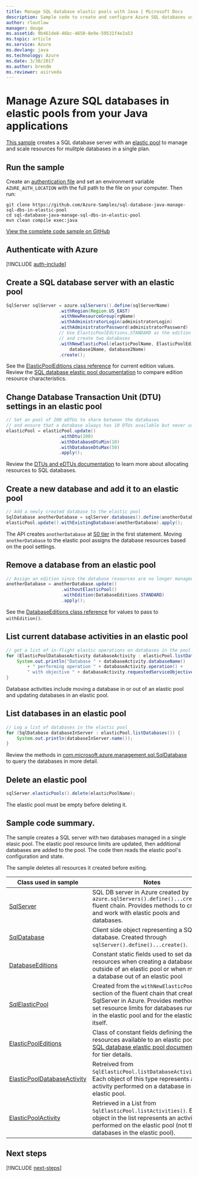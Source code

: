 ```yaml
---
title: Manage SQL database elastic pools with Java | Microsoft Docs
description: Sample code to create and configure Azure SQL databases using the Azure SDK for Java
author: rloutlaw
manager: douge
ms.assetid: 9b461de8-46bc-4650-8e9e-59531f4e2a53
ms.topic: article
ms.service: Azure
ms.devlang: java
ms.technology: Azure
ms.date: 3/30/2017
ms.author: brendm
ms.reviewer: asirveda
---
```


# Manage Azure SQL databases in elastic pools from your Java applications

[This sample](https://github.com/Azure-Samples/sql-database-java-manage-sql-dbs-in-elastic-pool) creates a SQL database server with an [elastic pool](https://docs.microsoft.com/azure/sql-database/sql-database-elastic-pool) to manage and scale resources for mulitple databases in a single plan.

## Run the sample

Create an [authentication file](https://github.com/Azure/azure-sdk-for-java/blob/master/AUTH.md) and set an environment variable `AZURE_AUTH_LOCATION` with the full path to the file on your computer. Then run:

```
git clone https://github.com/Azure-Samples/sql-database-java-manage-sql-dbs-in-elastic-pool
cd sql-database-java-manage-sql-dbs-in-elastic-pool
mvn clean compile exec:java
```

[View the complete code sample on GitHub](https://github.com/Azure-Samples/sql-database-java-manage-sql-dbs-in-elastic-pool)

## Authenticate with Azure

[!INCLUDE [auth-include](includes/java-auth-include.md)]

## Create a SQL database server with an elastic pool

```java
SqlServer sqlServer = azure.sqlServers().define(sqlServerName)
                    .withRegion(Region.US_EAST)
                    .withNewResourceGroup(rgName)
                    .withAdministratorLogin(administratorLogin)
                    .withAdministratorPassword(administratorPassword)
                    // Use ElasticPoolEditions.STANDARD as the edition
                    // and create two databases
                    .withNewElasticPool(elasticPoolName, ElasticPoolEditions.STANDARD, 
                        database1Name, database2Name)
                    .create();
```

See the [ElasticPoolEditions class reference](https://docs.microsoft.com/java/api/com.microsoft.azure.management.sql._elastic_pool_editions) for current edition values. Review the [SQL database elastic pool documentation](https://docs.microsoft.com/azure/sql-database/sql-database-elastic-pool) to compare edition resource characteristics. 

## Change Database Transaction Unit (DTU) settings in an elastic pool

```java
// Set an pool of 200 eDTUs to share between the databases
// and ensure that a database always has 10 DTUs available but never uses more than 50
elasticPool = elasticPool.update()
                    .withDtu(200)
                    .withDatabaseDtuMin(10)
                    .withDatabaseDtuMax(50)
                    .apply();
```

Review the [DTUs and eDTUs documentation](https://docs.microsoft.com/azure/sql-database/sql-database-what-is-a-dtu) to learn more about allocating resources to SQL databases.

## Create a new database and add it to an elastic pool

```java
// Add a newly created database to the elastic pool
SqlDatabase anotherDatabase = sqlServer.databases().define(anotherDatabaseName).create();
elasticPool.update().withExistingDatabase(anotherDatabase).apply();            
```

The API creates `anotherDatabase` at [S0 tier](https://docs.microsoft.com/azure/sql-database/sql-database-service-tiers) in the first statement. Moving `anotherDatabase` to the elastic pool assigns the database resources based on the pool settings.

## Remove a database from an elastic pool
```java
// Assign an edition since the database resources are no longer managed in the pool 
anotherDatabase = anotherDatabase.update()
                     .withoutElasticPool()
                     .withEdition(DatabaseEditions.STANDARD)
                     .apply();
```

See the [DatabaseEditions class reference](https://docs.microsoft.com/java/api/com.microsoft.azure.management.sql._database_editions) for values to pass to `withEdition()`.

## List current database activities in an elastic pool
```java
// get a list of in-flight elastic operations on databases in the pool and log them 
for (ElasticPoolDatabaseActivity databaseActivity : elasticPool.listDatabaseActivities()) {
    System.out.println("Database " + databaseActivity.databaseName() 
        + " performing operation " + databaseActivity.operation() + 
        " with objective " + databaseActivity.requestedServiceObjective());
}
```

Database activities include moving a database in or out of an elastic pool and updating databases in an elastic pool.


## List databases in an elastic pool
```java
// Log a list of databases in the elastic pool 
for (SqlDatabase databaseInServer : elasticPool.listDatabases()) {
    System.out.println(databaseInServer.name());
}
```

Review the methods in [com.microsoft.azure.management.sql.SqlDatabase](https://docs.microsoft.com/java/api/com.microsoft.azure.management.sql._sql_database) to query the databases in more detail.

## Delete an elastic pool
```java
sqlServer.elasticPools().delete(elasticPoolName);
```

The elastic pool must be empty before deleting it.

## Sample code summary.

The sample creates a SQL server with two databases managed in a single elasic pool. The elastic pool resource limits are updated, then additional databases are added to the pool. The code then reads the elastic pool's configuration and state. 

The sample deletes all resources it created before exiting.

| Class used in sample | Notes |
|-------|-------|
| [SqlServer](https://docs.microsoft.com/java/api/com.microsoft.azure.management.sql._sql_server) | SQL DB server in Azure created by `azure.sqlServers().define()...create()` fluent chain. Provides methods to create and work with elastic pools and databases. 
| [SqlDatabase](https://docs.microsoft.com/java/api/com.microsoft.azure.management.sql._sql_database) | Client side object representing a SQL database. Created through `sqlServer().define()...create()`. 
| [DatabaseEditions](https://docs.microsoft.com/java/api/com.microsoft.azure.management.sql._database_editions) | Constant static fields used to set database resources when creating a database outside of an elastic pool or when moving a database out of an elastic pool  
| [SqlElasticPool](https://docs.microsoft.com/java/api/com.microsoft.azure.management.sql._sql_elastic_pool) | Created from the `withNewElasticPool()` section of the fluent chain that created the SqlServer in Azure. Provides methods to set resource limits for databases running in the elastic pool and for the elastic pool itself. 
| [ElasticPoolEditions](https://docs.microsoft.com/java/api/com.microsoft.azure.management.sql._elastic_pool_editions) | Class of constant fields defining the resources available to an elastic pool. See [SQL database elastic pool documentation](https://docs.microsoft.com/azure/sql-database/sql-database-elastic-pool) for tier details. 
| [ElasticPoolDatabaseActivity](https://docs.microsoft.com/java/api/com.microsoft.azure.management.sql._elastic_pool_database_activity) | Retreived from `SqlElasticPool.listDatabaseActivities()`. Each object of this type represents an activity performed on a database in the elastic pool.
| [ElasticPoolActivity](https://docs.microsoft.com/java/api/com.microsoft.azure.management.sql._elastic_pool_activity) | Retrieved in a List from `SqlElasticPool.listActivities()`. Each of object in the list represents an activity performed on the elastic pool (not the databases in the elastic pool).

## Next steps

[!INCLUDE [next-steps](includes/java-next-steps.md)]